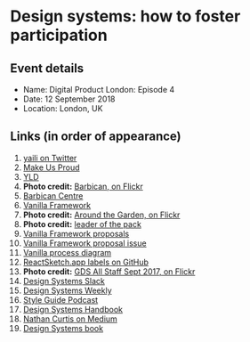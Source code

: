 # Design systems: how to foster participation

## Event details

- Name: Digital Product London: Episode 4
- Date: 12 September 2018
- Location: London, UK

## Links (in order of appearance)

1. [yaili on Twitter](https://twitter.com/yaili)
2. [Make Us Proud](http://www.makeusproud.com/)
2. [YLD](https://yld.io/)
2. **Photo credit:** [Barbican, on Flickr](https://www.flickr.com/photos/37996583811@N01/14973588367/)
2. [Barbican Centre](https://en.wikipedia.org/wiki/Barbican_Centre)
5. [Vanilla Framework](https://vanillaframework.io/)
7. **Photo credit:** [Around the Garden, on Flickr](https://www.flickr.com/photos/chiotsrun/7062663295/)
7. **Photo credit:** [leader of the pack](https://www.flickr.com/photos/29233640@N07/37079306800)
23. [Vanilla Framework proposals](https://github.com/vanilla-framework/vanilla-framework/issues?q=label%3A%22WG%3A+Proposal%22+is%3Aclosed)
24. [Vanilla Framework proposal issue](https://github.com/vanilla-framework/vanilla-framework/issues/1355)
15. [Vanilla process diagram](https://coggle.it/diagram/V0hkiP976OIbGpy8)
15. [ReactSketch.app labels on GitHub](https://github.com/airbnb/react-sketchapp/labels)
15. **Photo credit:** [GDS All Staff Sept 2017, on Flickr](https://www.flickr.com/photos/gdsteam/36759220184/)
26. [Design Systems Slack](https://design-systems.slack.com/)
27. [Design Systems Weekly](http://news.design.systems/)
28. [Style Guide Podcast](http://styleguides.io/podcasts)
31. [Design Systems Handbook](https://www.designbetter.co/design-systems-handbook)
32. [Nathan Curtis on Medium](https://medium.com/@nathanacurtis)
33. [Design Systems book](https://www.smashingmagazine.com/design-systems-book/)
